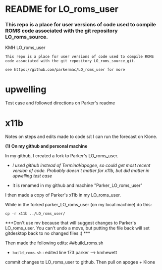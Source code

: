 # README for LO_roms_user

### This repo is a place for user versions of code used to compile ROMS code associated with the git repository LO_roms_source.

 KMH LO_roms_user
 
    This repo is a place for user versions of code used to compile ROMS code associated with the git repository LO_roms_source_git.

    see https://github.com/parkermac/LO_roms_user for more


# upwelling 
Test case and followed directions on Parker's readme

# x11b 
Notes on steps and edits made to code s/t I can run the forecast on Klone.

**(1) On my github and personal machine**

In my github, I created a fork to Parker's LO_roms_user.  

* *I used github instead of Terminal/apogee, so could get most recent version of code. Probably doesn't matter for x11b, but did matter in upwelling test case*  

* It is renamed in my github and machine "Parker_LO_roms_user" 

I then made a copy of Parker's x11b in my LO_roms_user.  

While in the forked parker_LO_roms_user (on my local machine) do this: 

```
cp -r x11b ../LO_roms_user/
```
***Don't use mv because that will suggest changes to Parker's LO_roms_user. You can't undo a move, but putting the file back will set gitdesktop back to no changed files :) ***

Then made the following edits:
##build_roms.sh 
- `build_roms.sh` : edited line 173 parker --> kmhewett

commit changes to LO_roms_user to github. Then pull on apogee + Klone




